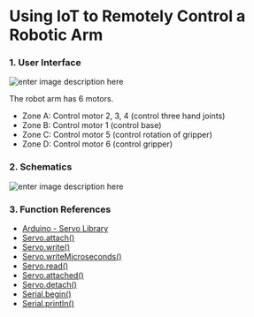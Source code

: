 # Using IoT to Remotely Control a Robotic Arm

### 1. User Interface

![enter image description here](https://i.postimg.cc/6qLc7GGZ/Screenshot-2022-07-26-191455.png)

The robot arm has 6 motors.

-   Zone A: Control motor 2, 3, 4 (control three hand joints)
-   Zone B: Control motor 1 (control base)
-   Zone C: Control motor 5 (control rotation of gripper)
-   Zone D: Control motor 6 (control gripper)

### 2.  Schematics

![enter image description here](https://i.postimg.cc/vZDKK3VS/schematic-g-Kypi8o4x-H.jpg)

### 3. Function References

-   [Arduino - Servo Library](https://arduinogetstarted.com/reference/library/arduino-servo-library)
-   [Servo.attach()](https://arduinogetstarted.com/reference/library/servo-attach)
-   [Servo.write()](https://arduinogetstarted.com/reference/library/servo-write)
-   [Servo.writeMicroseconds()](https://arduinogetstarted.com/reference/library/servo-writemicroseconds)
-   [Servo.read()](https://arduinogetstarted.com/reference/library/servo-read)
-   [Servo.attached()](https://arduinogetstarted.com/reference/library/servo-attached)
-   [Servo.detach()](https://arduinogetstarted.com/reference/library/servo-detach)
-   [Serial.begin()](https://arduinogetstarted.com/reference/serial-begin)
-   [Serial.println()](https://arduinogetstarted.com/reference/serial-println)



